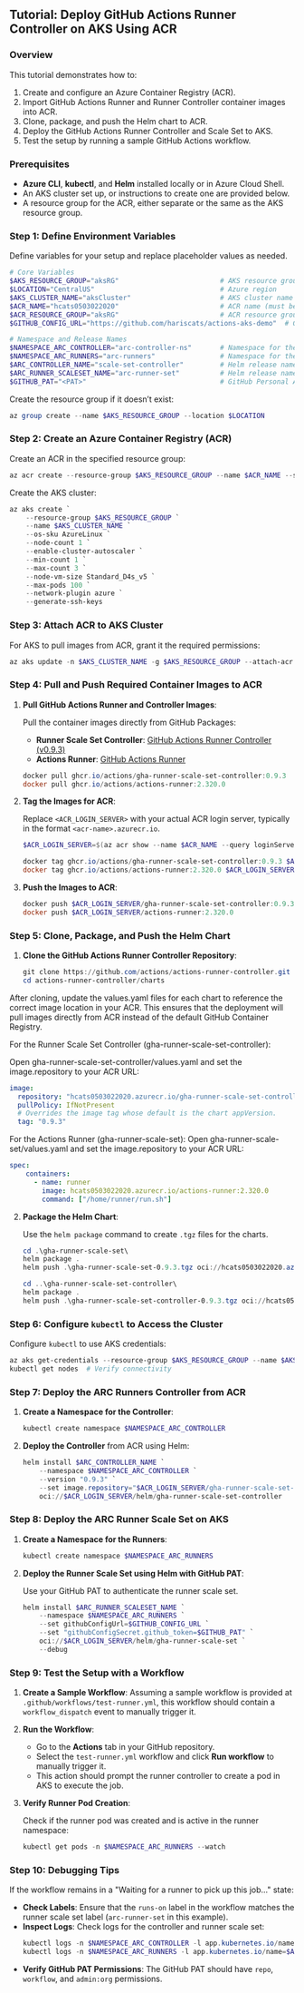 ## Tutorial: Deploy GitHub Actions Runner Controller on AKS Using ACR

### Overview

This tutorial demonstrates how to:
1. Create and configure an Azure Container Registry (ACR).
2. Import GitHub Actions Runner and Runner Controller container images into ACR.
3. Clone, package, and push the Helm chart to ACR.
4. Deploy the GitHub Actions Runner Controller and Scale Set to AKS.
5. Test the setup by running a sample GitHub Actions workflow.

### Prerequisites
- **Azure CLI**, **kubectl**, and **Helm** installed locally or in Azure Cloud Shell.
- An AKS cluster set up, or instructions to create one are provided below.
- A resource group for the ACR, either separate or the same as the AKS resource group.

### Step 1: Define Environment Variables

Define variables for your setup and replace placeholder values as needed.

```powershell
# Core Variables
$AKS_RESOURCE_GROUP="aksRG"                         # AKS resource group name
$LOCATION="CentralUS"                               # Azure region
$AKS_CLUSTER_NAME="aksCluster"                      # AKS cluster name
$ACR_NAME="hcats0503022020"                         # ACR name (must be unique across Azure)
$ACR_RESOURCE_GROUP="aksRG"                         # ACR resource group name
$GITHUB_CONFIG_URL="https://github.com/hariscats/actions-aks-demo"  # GitHub repository or organization URL for the controller

# Namespace and Release Names
$NAMESPACE_ARC_CONTROLLER="arc-controller-ns"       # Namespace for the controller
$NAMESPACE_ARC_RUNNERS="arc-runners"                # Namespace for the runners
$ARC_CONTROLLER_NAME="scale-set-controller"         # Helm release name for the controller
$ARC_RUNNER_SCALESET_NAME="arc-runner-set"          # Helm release name for the runner scale set
$GITHUB_PAT="<PAT>"                                 # GitHub Personal Access Token
```

Create the resource group if it doesn’t exist:

```powershell
az group create --name $AKS_RESOURCE_GROUP --location $LOCATION
```

### Step 2: Create an Azure Container Registry (ACR)

Create an ACR in the specified resource group:

```powershell
az acr create --resource-group $AKS_RESOURCE_GROUP --name $ACR_NAME --sku Standard
```

Create the AKS cluster:

```powershell
az aks create `
    --resource-group $AKS_RESOURCE_GROUP `
    --name $AKS_CLUSTER_NAME `
    --os-sku AzureLinux `
    --node-count 1 `
    --enable-cluster-autoscaler `
    --min-count 1 `
    --max-count 3 `
    --node-vm-size Standard_D4s_v5 `
    --max-pods 100 `
    --network-plugin azure `
    --generate-ssh-keys
```

### Step 3: Attach ACR to AKS Cluster

For AKS to pull images from ACR, grant it the required permissions:

```powershell
az aks update -n $AKS_CLUSTER_NAME -g $AKS_RESOURCE_GROUP --attach-acr $ACR_NAME
```

### Step 4: Pull and Push Required Container Images to ACR

1. **Pull GitHub Actions Runner and Controller Images**:

   Pull the container images directly from GitHub Packages:
   - **Runner Scale Set Controller**: [GitHub Actions Runner Controller (v0.9.3)](https://github.com/actions/actions-runner-controller/pkgs/container/gha-runner-scale-set-controller/234741940?tag=0.9.3)
   - **Actions Runner**: [GitHub Actions Runner](https://github.com/actions/runner/pkgs/container/actions-runner)

   ```powershell
   docker pull ghcr.io/actions/gha-runner-scale-set-controller:0.9.3
   docker pull ghcr.io/actions/actions-runner:2.320.0
   ```

2. **Tag the Images for ACR**:

   Replace `<ACR_LOGIN_SERVER>` with your actual ACR login server, typically in the format `<acr-name>.azurecr.io`.

   ```powershell
   $ACR_LOGIN_SERVER=$(az acr show --name $ACR_NAME --query loginServer --output tsv)
   
   docker tag ghcr.io/actions/gha-runner-scale-set-controller:0.9.3 $ACR_LOGIN_SERVER/gha-runner-scale-set-controller:0.9.3
   docker tag ghcr.io/actions/actions-runner:2.320.0 $ACR_LOGIN_SERVER/actions-runner:2.320.0
   ```

3. **Push the Images to ACR**:

   ```powershell
   docker push $ACR_LOGIN_SERVER/gha-runner-scale-set-controller:0.9.3
   docker push $ACR_LOGIN_SERVER/actions-runner:2.320.0
   ```

### Step 5: Clone, Package, and Push the Helm Chart

1. **Clone the GitHub Actions Runner Controller Repository**:

   ```powershell
   git clone https://github.com/actions/actions-runner-controller.git
   cd actions-runner-controller/charts
   ```

After cloning, update the values.yaml files for each chart to reference the correct image location in your ACR. This ensures that the deployment will pull images directly from ACR instead of the default GitHub Container Registry.

For the Runner Scale Set Controller (gha-runner-scale-set-controller):

Open gha-runner-scale-set-controller/values.yaml and set the image.repository to your ACR URL:

```yaml
image:
  repository: "hcats0503022020.azurecr.io/gha-runner-scale-set-controller"
  pullPolicy: IfNotPresent
  # Overrides the image tag whose default is the chart appVersion.
  tag: "0.9.3"
```

For the Actions Runner (gha-runner-scale-set):
Open gha-runner-scale-set/values.yaml and set the image.repository to your ACR URL:

```yaml
spec:
    containers:
      - name: runner
        image: hcats0503022020.azurecr.io/actions-runner:2.320.0
        command: ["/home/runner/run.sh"]
```

2. **Package the Helm Chart**:

   Use the `helm package` command to create `.tgz` files for the charts.

   ```powershell
   cd .\gha-runner-scale-set\
   helm package .
   helm push .\gha-runner-scale-set-0.9.3.tgz oci://hcats0503022020.azurecr.io/helm

   cd ..\gha-runner-scale-set-controller\
   helm package .
   helm push .\gha-runner-scale-set-controller-0.9.3.tgz oci://hcats0503022020.azurecr.io/helm
   ```

### Step 6: Configure `kubectl` to Access the Cluster

Configure `kubectl` to use AKS credentials:

```powershell
az aks get-credentials --resource-group $AKS_RESOURCE_GROUP --name $AKS_CLUSTER_NAME
kubectl get nodes  # Verify connectivity
```

### Step 7: Deploy the ARC Runners Controller from ACR

1. **Create a Namespace for the Controller**:

   ```powershell
   kubectl create namespace $NAMESPACE_ARC_CONTROLLER
   ```

2. **Deploy the Controller** from ACR using Helm:

   ```powershell
   helm install $ARC_CONTROLLER_NAME `
       --namespace $NAMESPACE_ARC_CONTROLLER `
       --version "0.9.3" `
       --set image.repository="$ACR_LOGIN_SERVER/gha-runner-scale-set-controller" `
       oci://$ACR_LOGIN_SERVER/helm/gha-runner-scale-set-controller
   ```

### Step 8: Deploy the ARC Runner Scale Set on AKS

1. **Create a Namespace for the Runners**:

   ```powershell
   kubectl create namespace $NAMESPACE_ARC_RUNNERS
   ```

2. **Deploy the Runner Scale Set using Helm with GitHub PAT**:

   Use your GitHub PAT to authenticate the runner scale set.

   ```powershell
   helm install $ARC_RUNNER_SCALESET_NAME `
       --namespace $NAMESPACE_ARC_RUNNERS `
       --set githubConfigUrl=$GITHUB_CONFIG_URL `
       --set "githubConfigSecret.github_token=$GITHUB_PAT" `
       oci://$ACR_LOGIN_SERVER/helm/gha-runner-scale-set `
       --debug
   ```

### Step 9: Test the Setup with a Workflow

1. **Create a Sample Workflow**: Assuming a sample workflow is provided at `.github/workflows/test-runner.yml`, this workflow should contain a `workflow_dispatch` event to manually trigger it.

2. **Run the Workflow**:
   - Go to the **Actions** tab in your GitHub repository.
   - Select the `test-runner.yml` workflow and click **Run workflow** to manually trigger it.
   - This action should prompt the runner controller to create a pod in AKS to execute the job.

3. **Verify Runner Pod Creation**:

   Check if the runner pod was created and is active in the runner namespace:

   ```powershell
   kubectl get pods -n $NAMESPACE_ARC_RUNNERS --watch
   ```

### Step 10: Debugging Tips

If the workflow remains in a "Waiting for a runner to pick up this job..." state:
- **Check Labels**: Ensure that the `runs-on` label in the workflow matches the runner scale set label (`arc-runner-set` in this example).
- **Inspect Logs**: Check logs for the controller and runner scale set:
  ```powershell
  kubectl logs -n $NAMESPACE_ARC_CONTROLLER -l app.kubernetes.io/name=$ARC_CONTROLLER_NAME
  kubectl logs -n $NAMESPACE_ARC_RUNNERS -l app.kubernetes.io/name=$ARC_RUNNER_SCALESET_NAME
  ```
- **Verify GitHub PAT Permissions**: The GitHub PAT should have `repo`, `workflow`, and `admin:org` permissions.
